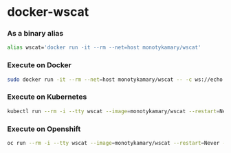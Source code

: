 # docker-wscat

### As a binary alias

```sh
alias wscat='docker run -it --rm --net=host monotykamary/wscat'
```

### Execute on Docker

```sh
sudo docker run -it --rm --net=host monotykamary/wscat -- -c ws://echo.websocket.org
```

### Execute on Kubernetes

```sh
kubectl run --rm -i --tty wscat --image=monotykamary/wscat --restart=Never -- -c ws://echo.websocket.org
```

### Execute on Openshift

```sh
oc run --rm -i --tty wscat --image=monotykamary/wscat --restart=Never -- -c ws://echo.websocket.org
```
